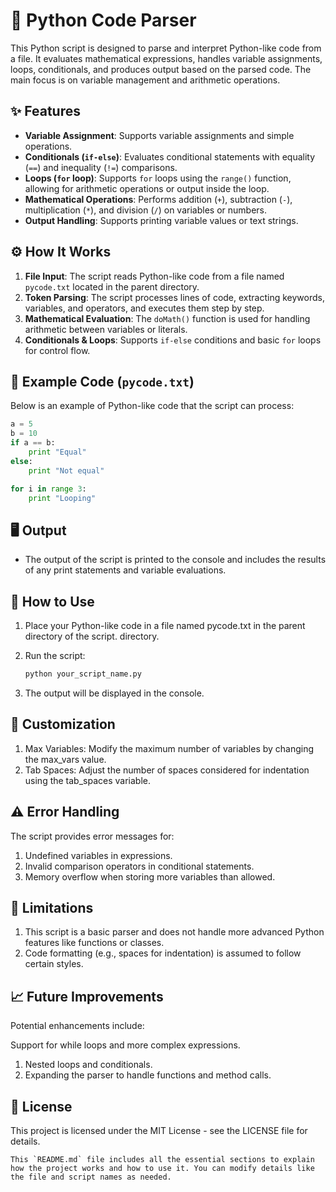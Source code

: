 # 🐍 Python Code Parser

This Python script is designed to parse and interpret Python-like code from a file. It evaluates mathematical expressions, handles variable assignments, loops, conditionals, and produces output based on the parsed code. The main focus is on variable management and arithmetic operations.

## ✨ Features

- **Variable Assignment**: Supports variable assignments and simple operations.
- **Conditionals (`if-else`)**: Evaluates conditional statements with equality (`==`) and inequality (`!=`) comparisons.
- **Loops (`for` loop)**: Supports `for` loops using the `range()` function, allowing for arithmetic operations or output inside the loop.
- **Mathematical Operations**: Performs addition (`+`), subtraction (`-`), multiplication (`*`), and division (`/`) on variables or numbers.
- **Output Handling**: Supports printing variable values or text strings.

## ⚙️ How It Works

1. **File Input**: The script reads Python-like code from a file named `pycode.txt` located in the parent directory.
2. **Token Parsing**: The script processes lines of code, extracting keywords, variables, and operators, and executes them step by step.
3. **Mathematical Evaluation**: The `doMath()` function is used for handling arithmetic between variables or literals.
4. **Conditionals & Loops**: Supports `if-else` conditions and basic `for` loops for control flow.

## 📝 Example Code (`pycode.txt`)

Below is an example of Python-like code that the script can process:

```python
a = 5
b = 10
if a == b:
    print "Equal"
else:
    print "Not equal"

for i in range 3:
    print "Looping"
```
## 🖥️ Output

- The output of the script is printed to the console and includes the results of any print statements and variable evaluations.

## 🚀 How to Use

1. Place your Python-like code in a file named pycode.txt in the parent directory of the script. directory.
2. Run the script:

    ```bash
    python your_script_name.py
    ```

3. The output will be displayed in the console.

## 🔧 Customization

1. Max Variables: Modify the maximum number of variables by changing the max_vars value.
2. Tab Spaces: Adjust the number of spaces considered for indentation using the tab_spaces variable.

## ⚠️ Error Handling

The script provides error messages for:

1. Undefined variables in expressions.
2. Invalid comparison operators in conditional statements.
3. Memory overflow when storing more variables than allowed.

## 🧩 Limitations

1. This script is a basic parser and does not handle more advanced Python features like functions or classes.
2. Code formatting (e.g., spaces for indentation) is assumed to follow certain styles.

## 📈 Future Improvements

Potential enhancements include:

Support for while loops and more complex expressions.
1. Nested loops and conditionals.
2. Expanding the parser to handle functions and method calls.

## 📜 License

This project is licensed under the MIT License - see the LICENSE file for details.
```
This `README.md` file includes all the essential sections to explain how the project works and how to use it. You can modify details like the file and script names as needed.
```
